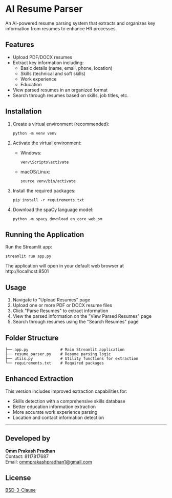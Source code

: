 # AI Resume Parser

An AI-powered resume parsing system that extracts and organizes key information from resumes to enhance HR processes.

## Features

- Upload PDF/DOCX resumes
- Extract key information including:
  - Basic details (name, email, phone, location)
  - Skills (technical and soft skills)
  - Work experience
  - Education
- View parsed resumes in an organized format
- Search through resumes based on skills, job titles, etc.

## Installation

1. Create a virtual environment (recommended):
   ```
   python -m venv venv
   ```

2. Activate the virtual environment:
   - Windows:
     ```
     venv\Scripts\activate
     ```
   - macOS/Linux:
     ```
     source venv/bin/activate
     ```

3. Install the required packages:
   ```
   pip install -r requirements.txt
   ```

4. Download the spaCy language model:
   ```
   python -m spacy download en_core_web_sm
   ```

## Running the Application

Run the Streamlit app:
```
streamlit run app.py
```

The application will open in your default web browser at http://localhost:8501

## Usage

1. Navigate to "Upload Resumes" page
2. Upload one or more PDF or DOCX resume files
3. Click "Parse Resumes" to extract information
4. View the parsed information on the "View Parsed Resumes" page
5. Search through resumes using the "Search Resumes" page

## Folder Structure

```
├── app.py              # Main Streamlit application
├── resume_parser.py    # Resume parsing logic
├── utils.py            # Utility functions for extraction
└── requirements.txt    # Required packages
```

## Enhanced Extraction

This version includes improved extraction capabilities for:
- Skills detection with a comprehensive skills database
- Better education information extraction
- More accurate work experience parsing
- Location and contact information detection

---

## Developed by
**Omm Prakash Pradhan**  
Contact: 8117817687  
Email: ommprakashpradhan1@gmail.com

## License
[BSD-3-Clause](LICENSE)
